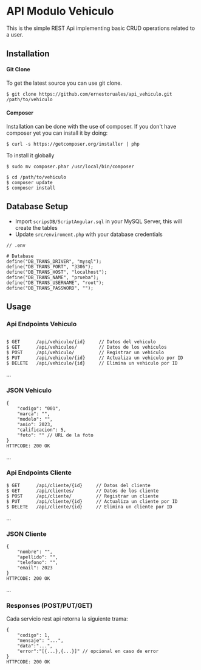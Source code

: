 # API Modulo Vehiculo

This is the simple REST Api implementing basic CRUD operations related to a user.

## Installation

#### Git Clone

To get the latest source you can use git clone.

`$ git clone https://github.com/ernestoruales/api_vehiculo.git /path/to/vehiculo`

#### Composer

Installation can be done with the use of composer. If you don't have composer yet you can install it by doing:

`$ curl -s https://getcomposer.org/installer | php`

To install it globally

`$ sudo mv composer.phar /usr/local/bin/composer`

```
$ cd /path/to/vehiculo
$ composer update
$ composer install
```

## Database Setup

 - Import `scripsDB/ScriptAngular.sql` in your MySQL Server, this will create the tables
 - Update `src/enviroment.php` with your database credentials
 
```
// .env 

# Database
define("DB_TRANS_DRIVER", "mysql");
define("DB_TRANS_PORT", "3306");
define("DB_TRANS_HOST", "localhost");
define("DB_TRANS_NAME", "prueba");
define("DB_TRANS_USERNAME", "root");
define("DB_TRANS_PASSWORD", "");
```

## Usage

### Api Endpoints Vehiculo

```

$ GET      /api/vehiculo/{id}     // Datos del vehiculo
$ GET      /api/vehiculos/     	  // Datos de los vehiculos
$ POST     /api/vehiculo/     	  // Registrar un vehiculo
$ PUT      /api/vehiculo/{id}     // Actualiza un vehiculo por ID
$ DELETE   /api/vehiculo/{id}     // Elimina un vehiculo por ID
```
...
### JSON Vehiculo
```
{
    "codigo": "001",
	"marca": "",
	"modelo": "",
	"anio": 2023,
	"calificacion": 5,
	"foto": "" // URL de la foto
}
HTTPCODE: 200 OK
```

...
### Api Endpoints Cliente

```
$ GET      /api/cliente/{id}     // Datos del cliente
$ GET      /api/clientes/     	 // Datos de los cliente
$ POST     /api/cliente/     	 // Registrar un cliente
$ PUT      /api/cliente/{id}     // Actualiza un cliente por ID
$ DELETE   /api/cliente/{id}     // Elimina un cliente por ID

```
...
### JSON Cliente
```
{
    "nombre": "",
	"apellido": "",
	"telefono": "",
	"email": 2023
}
HTTPCODE: 200 OK
```
...

### Responses (POST/PUT/GET)

Cada servicio rest api retorna la siguiente trama:

```
{
    "codigo": 1,
	"mensaje": "...",
    "data":"...",
	"error":"[{...},{...}]" // opcional en caso de error
}
HTTPCODE: 200 OK
```